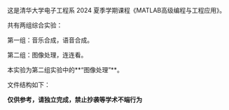 这是清华大学电子工程系 2024 夏季学期课程《MATLAB高级编程与工程应用》。



共有两组综合实验：

第一组：音乐合成，语音合成。

第二组：图像处理，连连看。

本实验为第二组实验中的**“图像处理”**。



文件结构如下：





**仅供参考，请独立完成，禁止抄袭等学术不端行为**
